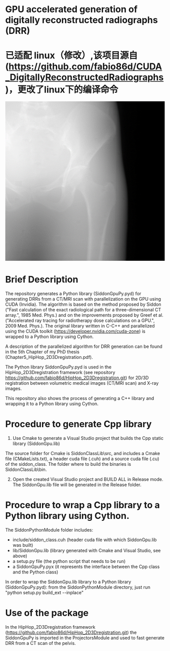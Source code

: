# GPU accelerated generation of digitally reconstructed radiographs (DRR)
# 已适配 linux（修改）,该项目源自(https://github.com/fabio86d/CUDA_DigitallyReconstructedRadiographs)，更改了linux下的编译命令

![](pics/DRR_example.png)

# Brief Description
The repository generates a Python library (SiddonGpuPy.pyd) for generating DRRs from a CT/MRI scan with parallelization on the GPU using CUDA (Invidia). 
The algorithm is based on the method proposed by Siddon ("Fast calculation of the exact radiological path for a three-dimensional CT array.", 1985 Med. Phys.) and 
on the improvements proposed by Greef et al. ("Accelerated ray tracing for radiotherapy dose calculations on a GPU.", 2009 Med. Phys.).
The original library written in C-C++ and parallelized using the CUDA toolkit (https://developer.nvidia.com/cuda-zone) is wrapped to a Python library using Cython.

A description of the parallelized algorithm for DRR generation can be found in the 5th Chapter of my PhD thesis (Chapter5_HipHop_2D3Dregistration.pdf).

The Python library SiddonGpuPy.pyd is used in the HipHop_2D3Dregistration framework (see repository https://github.com/fabio86d/HipHop_2D3Dregistration.git) 
for 2D/3D registration between volumetric medical images (CT/MRI scan) and X-ray images.

This repository also shows the process of generating a C++ library and wrapping it to a Python library using Cython.

# Procedure to generate Cpp library

1) Use Cmake to generate a Visual Studio project that builds the Cpp static library (SiddonGpu.lib) 

The source folder for Cmake is SiddonClassLib\src, and includes a Cmake file (CMakeLists.txt), a header cuda file (.cuh) and a source cuda file (.cu) of the siddon_class.
The folder where to build the binaries is SiddonClassLib\bin.

2) Open the created Visual Studio project and BUILD ALL in Release mode. The SiddonGpu.lib file will be generated in the Release folder.

# Procedure to wrap a Cpp library to a Python library using Cython.

The SiddonPythonModule folder includes:
- include/siddon_class.cuh (header cuda file with which SiddonGpu.lib was built)
- lib/SiddonGpu.lib (library generated with Cmake and Visual Studio, see above)
- a setup.py file (the python script that needs to be run)
- a  SiddonGpuPy.pyx (it represents the interface between the Cpp class and the Python class)

In order to wrap the SiddonGpu.lib library to a Python library (SiddonGpuPy.pyd):
from the SiddonPythonModule directory, just run
	"python setup.py build_ext --inplace"

# Use of the package

In the HipHop_2D3Dregistration framework (https://github.com/fabio86d/HipHop_2D3Dregistration.git) the SiddonGpuPy is imported in the ProjectorsModule 
and used to fast generate DRR from a CT scan of the pelvis.
